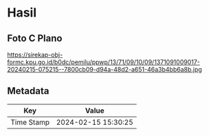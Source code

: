 # Hasil

## Foto C Plano

https://sirekap-obj-formc.kpu.go.id/b0dc/pemilu/ppwp/13/71/09/10/09/1371091009017-20240215-075215--7800cb09-d94a-48d2-a651-46a3b4bb6a8b.jpg


## Metadata

| Key        | Value               |
| ---------- | ------------------- |
| Time Stamp | 2024-02-15 15:30:25 |



